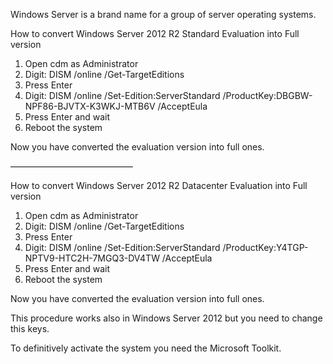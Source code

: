 Windows Server is a brand name for a group of server operating systems.

How to convert Windows Server 2012 R2 Standard Evaluation into Full version

1) Open cdm as Administrator
2) Digit:
	DISM /online /Get-TargetEditions
3) Press Enter
4) Digit:
	DISM /online /Set-Edition:ServerStandard /ProductKey:DBGBW-NPF86-BJVTX-K3WKJ-MTB6V /AcceptEula
5) Press Enter and wait
6) Reboot the system

Now you have converted the evaluation version into full ones.

——————————————

How to convert Windows Server 2012 R2 Datacenter Evaluation into Full version

1) Open cdm as Administrator
2) Digit:
	DISM /online /Get-TargetEditions
3) Press Enter
4) Digit:
	DISM /online /Set-Edition:ServerStandard /ProductKey:Y4TGP-NPTV9-HTC2H-7MGQ3-DV4TW /AcceptEula
5) Press Enter and wait
6) Reboot the system

Now you have converted the evaluation version into full ones.



This procedure works also in Windows Server 2012 but you need to change this keys.

To definitively activate the system you need the Microsoft Toolkit.
